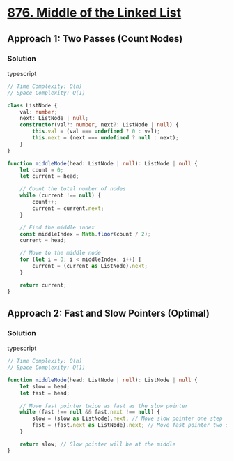 # [876. Middle of the Linked List](https://leetcode.com/problems/middle-of-the-linked-list/)

## Approach 1: Two Passes (Count Nodes)

### Solution
typescript
```typescript
// Time Complexity: O(n)
// Space Complexity: O(1)

class ListNode {
    val: number;
    next: ListNode | null;
    constructor(val?: number, next?: ListNode | null) {
        this.val = (val === undefined ? 0 : val);
        this.next = (next === undefined ? null : next);
    }
}

function middleNode(head: ListNode | null): ListNode | null {
    let count = 0;
    let current = head;

    // Count the total number of nodes
    while (current !== null) {
        count++;
        current = current.next;
    }

    // Find the middle index
    const middleIndex = Math.floor(count / 2);
    current = head;

    // Move to the middle node
    for (let i = 0; i < middleIndex; i++) {
        current = (current as ListNode).next;
    }

    return current;
}
```

## Approach 2: Fast and Slow Pointers (Optimal)

### Solution
typescript
```typescript
// Time Complexity: O(n)
// Space Complexity: O(1)

function middleNode(head: ListNode | null): ListNode | null {
    let slow = head;
    let fast = head;

    // Move fast pointer twice as fast as the slow pointer
    while (fast !== null && fast.next !== null) {
        slow = (slow as ListNode).next; // Move slow pointer one step
        fast = (fast.next as ListNode).next; // Move fast pointer two steps
    }

    return slow; // Slow pointer will be at the middle
}
```

